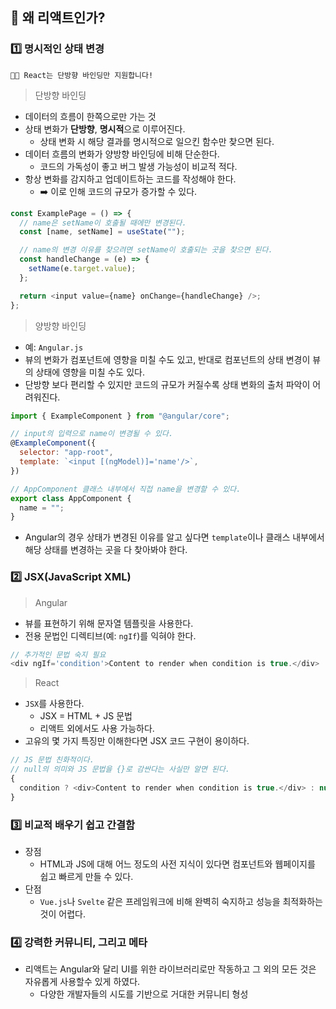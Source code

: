 ## 🧐 왜 리액트인가?

### 1️⃣ 명시적인 상태 변경

```
👩‍🏫 React는 단방향 바인딩만 지원합니다!
```

> 단방향 바인딩

- 데이터의 흐름이 한쪽으로만 가는 것
- 상태 변화가 **단방향**, **명시적**으로 이루어진다.
  - 상태 변화 시 해당 결과를 명시적으로 일으킨 함수만 찾으면 된다.
- 데이터 흐름의 변화가 양방향 바인딩에 비해 단순한다.
  - 코드의 가독성이 좋고 버그 발생 가능성이 비교적 적다.
- 항상 변화를 감지하고 업데이트하는 코드를 작성해야 한다.
  - ➡️ 이로 인해 코드의 규모가 증가할 수 있다.

```js
const ExamplePage = () => {
  // name은 setName이 호출될 때에만 변경된다.
  const [name, setName] = useState("");

  // name의 변경 이유를 찾으려면 setName이 호출되는 곳을 찾으면 된다.
  const handleChange = (e) => {
    setName(e.target.value);
  };

  return <input value={name} onChange={handleChange} />;
};
```

> 양방향 바인딩

- 예: `Angular.js`
- 뷰의 변화가 컴포넌트에 영향을 미칠 수도 있고, 반대로 컴포넌트의 상태 변경이 뷰의 상태에 영향을 미칠 수도 있다.
- 단방향 보다 편리할 수 있지만 코드의 규모가 커질수록 상태 변화의 출처 파악이 어려워진다.

```js
import { ExampleComponent } from "@angular/core";

// input의 입력으로 name이 변경될 수 있다.
@ExampleComponent({
  selector: "app-root",
  template: `<input [(ngModel)]='name'/>`,
})

// AppComponent 클래스 내부에서 직접 name을 변경할 수 있다.
export class AppComponent {
  name = "";
}
```

- Angular의 경우 상태가 변경된 이유를 알고 싶다면 `template`이나 클래스 내부에서 해당 상태를 변경하는 곳을 다 찾아봐야 한다.

### 2️⃣ JSX(JavaScript XML)

> Angular

- 뷰를 표현하기 위해 문자열 템플릿을 사용한다.
- 전용 문법인 디렉티브(예: `ngIf`)를 익혀야 한다.

```js
// 추가적인 문법 숙지 필요
<div ngIf='condition'>Content to render when condition is true.</div>
```

> React

- `JSX`를 사용한다.
  - JSX = HTML + JS 문법
  - 리액트 외에서도 사용 가능하다.
- 고유의 몇 가지 특징만 이해한다면 JSX 코드 구현이 용이하다.

```js
// JS 문법 친화적이다.
// null의 의미와 JS 문법을 {}로 감싼다는 사실만 알면 된다.
{
  condition ? <div>Content to render when condition is true.</div> : null;
}
```

### 3️⃣ 비교적 배우기 쉽고 간결함

- 장점
  - HTML과 JS에 대해 어느 정도의 사전 지식이 있다면 컴포넌트와 웹페이지를 쉽고 빠르게 만들 수 있다.
- 단점
  - `Vue.js`나 `Svelte` 같은 프레임워크에 비해 완벽히 숙지하고 성능을 최적화하는 것이 어렵다.

### 4️⃣ 강력한 커뮤니티, 그리고 메타

- 리액트는 Angular와 달리 UI를 위한 라이브러리로만 작동하고 그 외의 모든 것은 자유롭게 사용할수 있게 하였다.
  - 다양한 개발자들의 시도를 기반으로 거대한 커뮤니티 형성
